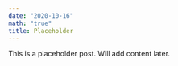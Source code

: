 ```yaml
---
date: "2020-10-16"
math: "true"
title: Placeholder
---
```


This is a placeholder post. Will add content later.
